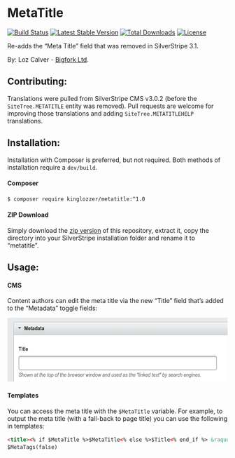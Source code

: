 # MetaTitle
[![Build Status](https://api.travis-ci.org/kinglozzer/silverstripe-metatitle.svg?branch=master)](https://travis-ci.org/kinglozzer/silverstripe-metatitle) [![Latest Stable Version](https://poser.pugx.org/kinglozzer/metatitle/version.svg)](https://packagist.org/packages/kinglozzer/metatitle) [![Total Downloads](https://poser.pugx.org/kinglozzer/metatitle/downloads.svg)](https://packagist.org/packages/kinglozzer/metatitle) [![License](https://poser.pugx.org/kinglozzer/metatitle/license.svg)](https://packagist.org/packages/kinglozzer/metatitle)

Re-adds the “Meta Title” field that was removed in SilverStripe 3.1.

By:
Loz Calver - [Bigfork Ltd](http://www.bigfork.co.uk/).

## Contributing:

Translations were pulled from SilverStripe CMS v3.0.2 (before the `SiteTree.METATITLE` entity was removed). Pull requests are welcome for improving those translations and adding `SiteTree.METATITLEHELP` translations.

## Installation:

Installation with Composer is preferred, but not required. Both methods of installation require a `dev/build`.

#### Composer

```bash
$ composer require kinglozzer/metatitle:^1.0
```

#### ZIP Download

Simply download the [zip version](https://github.com/kinglozzer/silverstripe-metatitle/archive/master.zip) of this repository, extract it, copy the directory into your SilverStripe installation folder and rename it to “metatitle”.

## Usage:

#### CMS

Content authors can edit the meta title via the new “Title” field that’s added to the “Metadata” toggle fields:

<img src="images/cms.png" width="569" height="145" />

#### Templates

You can access the meta title with the `$MetaTitle` variable. For example, to output the meta title (with a fall-back to page title) you can use the following in templates:

```html
<title><% if $MetaTitle %>$MetaTitle<% else %>$Title<% end_if %> &raquo; $SiteConfig.Title</title>
$MetaTags(false)
```

